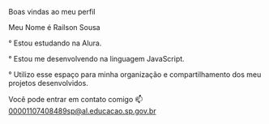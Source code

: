 Boas vindas ao meu perfil

Meu Nome é Railson Sousa

° Estou estudando na Alura.

° Estou me desenvolvendo na linguagem JavaScript.

° Utilizo esse espaço para minha organização e compartilhamento dos meu projetos desenvolvidos.

Você pode entrar em contato comigo 📫
00001107408489sp@al.educacao.sp.gov.br
